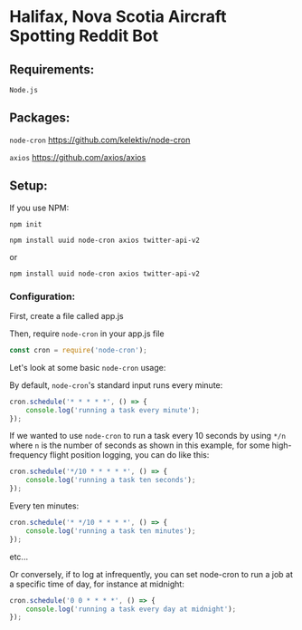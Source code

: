 # Halifax, Nova Scotia Aircraft Spotting Reddit Bot


## Requirements:
```Node.js```

## Packages:

```node-cron``` https://github.com/kelektiv/node-cron

```axios``` https://github.com/axios/axios


## Setup:
If you use NPM:

`npm init`

`npm install uuid node-cron axios twitter-api-v2`

or

`npm install uuid node-cron axios twitter-api-v2`

### Configuration:
First, create a file called app.js

Then, require `node-cron` in your app.js file

```js
const cron = require('node-cron');
```
Let's look at some basic `node-cron` usage:

By default, `node-cron`'s standard input runs every minute:

```js
cron.schedule('* * * * *', () => {
    console.log('running a task every minute');
});
```

If we wanted to use `node-cron` to run a task every 10 seconds by using ```*/n``` where ```n``` is the number of seconds as shown in this example, for some high-frequency flight position logging, you can do like this:

```js
cron.schedule('*/10 * * * * *', () => {
    console.log('running a task ten seconds');
});
```

Every ten minutes:
```js
cron.schedule('* */10 * * * *', () => {
    console.log('running a task ten minutes');
});
```

etc...

Or conversely, if to log at infrequently, you can set node-cron to run a job at a specific time of day, for instance at midnight:

```js
cron.schedule('0 0 * * * *', () => {
    console.log('running a task every day at midnight');
});
```
